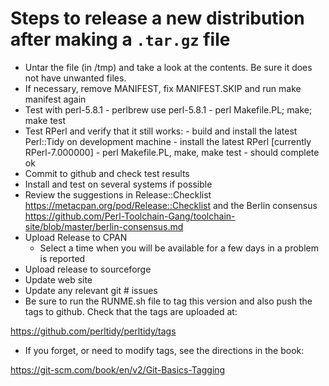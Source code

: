 # Steps to release a new **distribution** after making a ``.tar.gz`` file

  - Untar the file (in /tmp) and take a look at the
    contents.  Be sure it does not have unwanted files.
   - If necessary, remove MANIFEST, fix MANIFEST.SKIP and run make manifest again
   - Test with perl-5.8.1
    - perlbrew use perl-5.8.1
    - perl Makefile.PL; make; make test
   - Test RPerl and verify that it still works:
    - build and install the latest Perl::Tidy on development machine
    - install the latest RPerl [currently RPerl-7.000000]
    - perl Makefile.PL, make, make test - should complete ok
  - Commit to github and check test results
  - Install and test on several systems if possible
  - Review the suggestions in Release::Checklist
     https://metacpan.org/pod/Release::Checklist
    and the Berlin consensus
     https://github.com/Perl-Toolchain-Gang/toolchain-site/blob/master/berlin-consensus.md
  - Upload Release to CPAN
    - Select a time when you will be available for a few days in a problem is reported
  - Upload release to sourceforge
  - Update web site
  - Update any relevant git # issues
  - Be sure to run the RUNME.sh file to tag this version and also push the tags to github. Check that the tags are uploaded at:

   https://github.com/perltidy/perltidy/tags

  - If you forget, or need to modify tags, see the directions in the book:

   https://git-scm.com/book/en/v2/Git-Basics-Tagging
